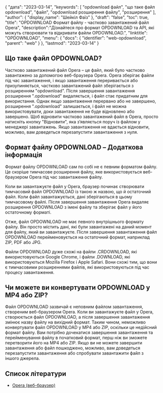 {
"дата": "2023-03-14",
  "keywords": [
"opdownload файл",
"що таке файл opdownload",
"файл",
"opdownload розширення файлу",
"розширення"
],
  "author": {
"display_name": "Шейкіл Фаїз"
},
"draft": "false",
"toc": true,
"title": "OPDOWNLOAD Формат файлу - частково завантажений файл Opera",
  "description":"Дізнайтеся про формат OPDOWNLOAD та API, які можуть створювати та відкривати файли OPDOWNLOAD.",
  "linktitle": "OPDOWNLOAD",
  "menu": {
    "docs": {
      "identifier": "web-opdownload",
      "parent": "web"
}
},
"lastmod": "2023-03-14"
}

## Що таке файл OPDOWNLOAD?

Частково завантажений файл Opera – це файл, який було частково завантажено за допомогою веб-браузера Opera. Opera зберігає файли під час завантаження, і якщо завантаження переривається або призупиняється, частково завантажений файл зберігається з розширенням "opdownload". Після завершення завантаження розширення ".opdownload" видаляється, і файл стає придатним для використання. Однак якщо завантаження перервано або не завершено, розширення ".opdownload" залишається, і файл не можна використовувати, доки завантаження не буде відновлено або завершено. Щоб відновити частково завантажений файл в Opera, просто натисніть кнопку "Відновити", яка з’являється поруч із файлом у менеджері завантажень. Якщо завантаження не вдається відновити, можливо, вам доведеться перезапустити завантаження з нуля.

## Формат файлу OPDOWNLOAD – Додаткова інформація

Формат файлу OPDOWNLOAD сам по собі не є певним форматом файлу. Це скоріше тимчасове розширення файлу, яке використовується веб-браузером Opera під час завантаження файлу.

Коли ви завантажуєте файл у Opera, браузер починає створювати тимчасовий файл OPDOWNLOAD із такою ж назвою, що й остаточний файл. Коли файл завантажується, дані зберігаються в цьому тимчасовому файлі. Після завершення завантаження Opera видаляє розширення OPDOWNLOAD з імені файлу та зберігає файл у його остаточному форматі.

Отже, файл OPDOWNLOAD не має певного внутрішнього формату файлу. Він просто містить дані, які були завантажені на даний момент для файлу, який ви завантажуєте. Після завершення завантаження файл OPDOWNLOAD перейменовується на остаточний формат, наприклад ZIP, PDF або JPG.

Файли OPDOWNLOAD дуже схожі на файли .CRDOWNLOAD, які використовуються Google Chrome, і файли .DOWNLOAD, які використовуються Mozilla Firefox і Apple Safari. Вони схожі тим, що вони є тимчасовими розширеннями файлів, які використовуються під час процесу завантаження.

## Чи можете ви конвертувати OPDOWNLOAD у MP4 або ZIP?

Файл OPDOWNLOAD зазвичай є неповним файлом завантаження, створеним веб-браузером Opera. Коли ви завантажуєте файл у Opera, створюється файл OPDOWNLOAD, а після завершення завантаження змінює назву файлу на вихідний формат. Таким чином, неможливо конвертувати файл OPDOWNLOAD у MP4 або ZIP, оскільки це недійсний формат файлу. Вам потрібно дочекатися завершення завантаження та перейменування файлу в початковий формат, перш ніж ви зможете перетворити його на MP4 або ZIP. Якщо ви не можете завершити завантаження або файл пошкоджено, можливо, вам доведеться перезапустити завантаження або спробувати завантажити файл з іншого джерела.

## Список літератури
* [Opera (веб-браузер)](https://en.wikipedia.org/wiki/Opera_(web_browser))

